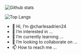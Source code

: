 ![Github stats](https://github-readme-stats.vercel.app/api?username=charlesadrien24&count_private=true&theme=tokyonight&show_icons=true) 

![Top Langs](https://github-readme-stats.vercel.app/api/top-langs/?username=charlesadrien24&layout=compact&theme=tokyonight)


- 👋 Hi, I’m @charlesadrien24
- 👀 I’m interested in ...
- 🌱 I’m currently learning ...
- 💞️ I’m looking to collaborate on ...
- 📫 How to reach me ...

<!---
charlesadrien24/charlesadrien24 is a ✨ special ✨ repository because its `README.md` (this file) appears on your GitHub profile.
You can click the Preview link to take a look at your changes.
--->
